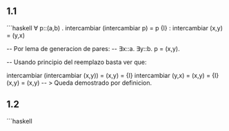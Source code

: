## 1.1

´´´haskell
∀ p::(a,b) . intercambiar (intercambiar p) = p
{I} : intercambiar (x,y) = (y,x)

-- Por lema de generacion de pares:
-- ∃x::a. ∃y::b. p = (x,y).

-- Usando principio del reemplazo basta ver que:

intercambiar (intercambiar (x,y)) = (x,y)
= {I}
intercambiar (y,x) = (x,y)
= {I}
(x,y) = (x,y)   -- > Queda demostrado por definicion.

## 1.2
´´´haskell

